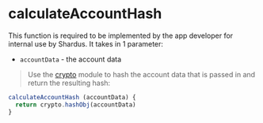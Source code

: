 # calculateAccountHash

This function is required to be implemented by the app developer for internal use by Shardus. It takes in 1 parameter:

- `accountData` - the account data

> Use the [crypto](../../../tools/crypto-utils) module to hash the account data that is passed in and return the resulting hash:

```javascript
calculateAccountHash (accountData) {
  return crypto.hashObj(accountData)
}
```
